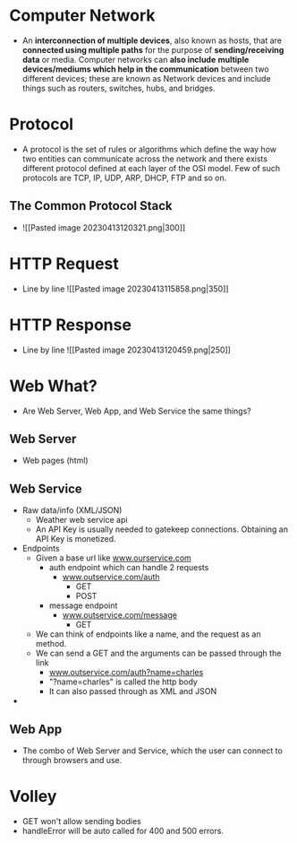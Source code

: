 # Computer Network
- An **interconnection of multiple devices**, also known as hosts, that are **connected using multiple paths** for the purpose of **sending/receiving data** or media. Computer networks can **also include** **multiple devices/mediums which help in the communication** between two different devices; these are known as Network devices and include things such as routers, switches, hubs, and bridges.
# Protocol
- A protocol is the set of rules or algorithms which define the way how two entities can communicate across the network and there exists different protocol defined at each layer of the OSI model. Few of such protocols are TCP, IP, UDP, ARP, DHCP, FTP and so on.
## The Common Protocol Stack
- ![[Pasted image 20230413120321.png|300]]
# HTTP Request
- Line by line
	 ![[Pasted image 20230413115858.png|350]]
# HTTP Response
- Line by line
	![[Pasted image 20230413120459.png|250]]
# Web What?
- Are Web Server, Web App, and Web Service the same things?
## Web Server
- Web pages (html)
## Web Service
- Raw data/info (XML/JSON)
	- Weather web service api
	- An API Key is usually needed to gatekeep connections. Obtaining an API Key is monetized.
- Endpoints
	- Given a base url like www.ourservice.com
		- auth endpoint which can handle 2 requests 
			- www.outservice.com/auth
				- GET
				- POST
		- message endpoint 
			- www.outservice.com/message
				- GET
	- We can think of endpoints like a name, and the request as an method.
	- We can send a GET and the arguments can be passed through the link
		- www.outservice.com/auth?name=charles
		- "?name=charles" is called the http body
		- It can also passed through as XML and JSON
- 
## Web App
- The combo of Web Server and Service, which the user can connect to through browsers and use.
# Volley
- GET won't allow sending bodies
- handleError will be auto called for 400 and 500 errors.
